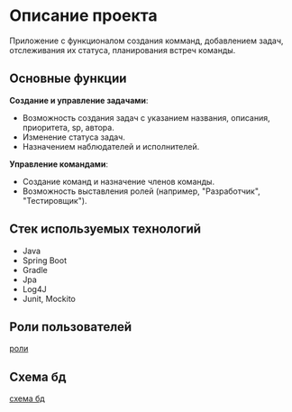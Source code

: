 
# Описание проекта

Приложение с функционалом создания комманд, добавлением задач, отслеживания их статуса, планирования встреч команды. 

## Основные функции

 **Создание и управление задачами**:
   - Возможность создания задач с указанием названия, описания, приоритета, sp, автора.
   - Изменение статуса задач.
   - Назначением наблюдателей и исполнителей.

**Управление командами**:
   - Создание команд и назначение членов команды.
   - Возможность выставления ролей (например, "Разработчик", "Тестировщик").
     
 ## Стек используемых технологий
 - Java
 - Spring Boot
 - Gradle
 - Jpa
 - Log4J
 - Junit, Mockito

## Роли пользователей
[роли](https://github.com/user-attachments/files/17175864/tennis_bird_users_roles.drawio.pdf.drawio.pdf)

## Схема бд
[схема бд](https://github.com/user-attachments/files/17175860/tennisBird_schema.drawio.pdf)


